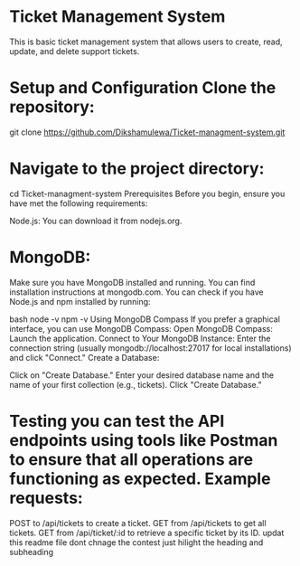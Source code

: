 # Ticket Management System #

This is basic ticket management system that allows users to create, read, update, and delete support tickets.

# Setup and Configuration Clone the repository:

git clone https://github.com/Dikshamulewa/Ticket-managment-system.git

# Navigate to the project directory:

cd Ticket-managment-system
Prerequisites Before you begin, ensure you have met the following requirements:

Node.js: You can download it from nodejs.org.
# MongoDB:
Make sure you have MongoDB installed and running. You can find installation instructions at mongodb.com.
You can check if you have Node.js and npm installed by running:

bash node -v npm -v
Using MongoDB Compass If you prefer a graphical interface, you can use MongoDB Compass: Open MongoDB Compass: Launch the application. Connect to Your MongoDB Instance: Enter the connection string (usually mongodb://localhost:27017 for local installations) and click "Connect." Create a Database:

Click on "Create Database." Enter your desired database name and the name of your first collection (e.g., tickets).
Click "Create Database."
# Testing you can test the API endpoints using tools like Postman to ensure that all operations are functioning as expected. Example requests:

POST to /api/tickets to create a ticket.
GET from /api/tickets to get all tickets.
GET from /api/ticket/:id to retrieve a specific ticket by its ID.  updat this readme file dont chnage the contest just hilight the heading and subheading
